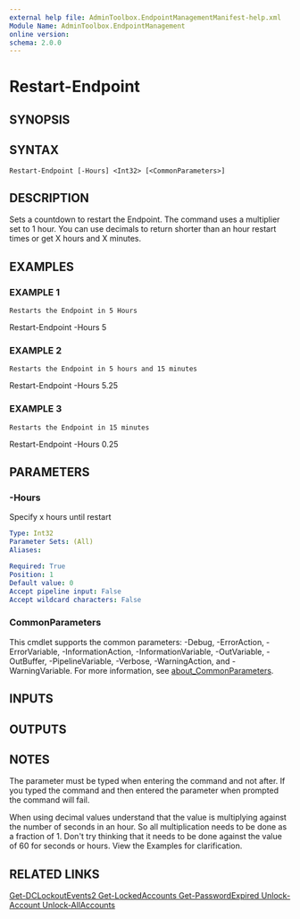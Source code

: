 ```yaml
---
external help file: AdminToolbox.EndpointManagementManifest-help.xml
Module Name: AdminToolbox.EndpointManagement
online version:
schema: 2.0.0
---
```


# Restart-Endpoint

## SYNOPSIS

## SYNTAX

```
Restart-Endpoint [-Hours] <Int32> [<CommonParameters>]
```

## DESCRIPTION
Sets a countdown to restart the Endpoint.
The command uses a multiplier set to 1 hour.
You can use decimals to return shorter than an hour restart times or get X hours and X minutes.

## EXAMPLES

### EXAMPLE 1
```
Restarts the Endpoint in 5 Hours
```

Restart-Endpoint -Hours 5

### EXAMPLE 2
```
Restarts the Endpoint in 5 hours and 15 minutes
```

Restart-Endpoint -Hours 5.25

### EXAMPLE 3
```
Restarts the Endpoint in 15 minutes
```

Restart-Endpoint -Hours 0.25

## PARAMETERS

### -Hours
Specify x hours until restart

```yaml
Type: Int32
Parameter Sets: (All)
Aliases:

Required: True
Position: 1
Default value: 0
Accept pipeline input: False
Accept wildcard characters: False
```

### CommonParameters
This cmdlet supports the common parameters: -Debug, -ErrorAction, -ErrorVariable, -InformationAction, -InformationVariable, -OutVariable, -OutBuffer, -PipelineVariable, -Verbose, -WarningAction, and -WarningVariable. For more information, see [about_CommonParameters](http://go.microsoft.com/fwlink/?LinkID=113216).

## INPUTS

## OUTPUTS

## NOTES
The parameter must be typed when entering the command and not after.
If you typed the command and then entered the parameter when prompted the command will fail.

When using decimal values understand that the value is multiplying against the number of seconds in an hour.
So all multiplication needs to be done as a fraction of 1.
Don't try thinking that it needs to be done against the value of 60 for seconds or hours.
View the Examples for clarification.

## RELATED LINKS

[Get-DCLockoutEvents2
Get-LockedAccounts
Get-PasswordExpired
Unlock-Account
Unlock-AllAccounts]()


